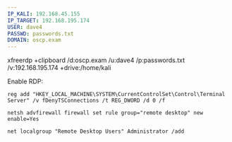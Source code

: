 ```yaml
---
IP_KALI: 192.168.45.155
IP_TARGET: 192.168.195.174
USER: dave4
PASSWD: passwords.txt
DOMAIN: oscp.exam
---
```

xfreerdp +clipboard /d:<span id="DOMAIN"/>oscp.exam<span type="end"/> /u:<span id="USER"/>dave4<span type="end"/> /p:<span id="PASSWD"/>passwords.txt<span type="end"/> /v:<span id="IP_TARGET"/>192.168.195.174<span type="end"/> +drive:/home/kali

Enable RDP:
```
reg add "HKEY_LOCAL_MACHINE\SYSTEM\CurrentControlSet\Control\Terminal Server" /v fDenyTSConnections /t REG_DWORD /d 0 /f
```

```
netsh advfirewall firewall set rule group="remote desktop" new enable=Yes
```

```
net localgroup "Remote Desktop Users" Administrator /add
```